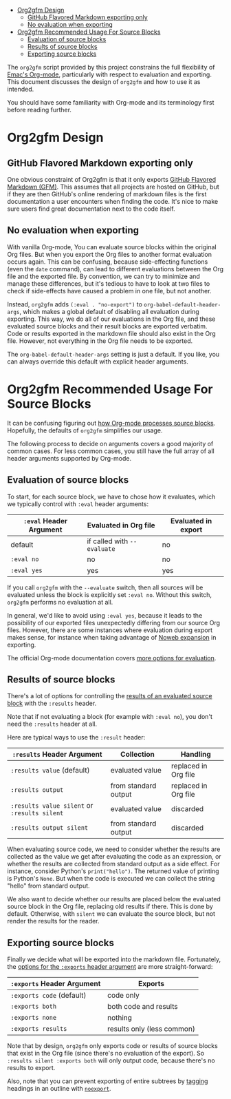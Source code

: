 - [Org2gfm Design](#sec-1)
  - [GitHub Flavored Markdown exporting only](#sec-1-1)
  - [No evaluation when exporting](#sec-1-2)
- [Org2gfm Recommended Usage For Source Blocks](#sec-2)
  - [Evaluation of source blocks](#sec-2-1)
  - [Results of source blocks](#sec-2-2)
  - [Exporting source blocks](#sec-2-3)

The `org2gfm` script provided by this project constrains the full flexibility of [Emac's Org-mode](https://www.gnu.org/software/emacs/manual/html_node/emacs/Org-Mode.html), particularly with respect to evaluation and exporting. This document discusses the design of `org2gfm` and how to use it as intended.

You should have some familiarity with Org-mode and its terminology first before reading further.

# Org2gfm Design<a id="sec-1"></a>

## GitHub Flavored Markdown exporting only<a id="sec-1-1"></a>

One obvious constraint of Org2gfm is that it only exports [GitHub Flavored Markdown (GFM)](https://github.github.com/gfm/). This assumes that all projects are hosted on GitHub, but if they are then GitHub's online rendering of markdown files is the first documentation a user encounters when finding the code. It's nice to make sure users find great documentation next to the code itself.

## No evaluation when exporting<a id="sec-1-2"></a>

With vanilla Org-mode, You can evaluate source blocks within the original Org files. But when you export the Org files to another format evaluation occurs again. This can be confusing, because side-effecting functions (even the `date` command), can lead to different evaluations between the Org file and the exported file. By convention, we can try to minimize and manage these differences, but it's tedious to have to look at two files to check if side-effects have caused a problem in one file, but not another.

Instead, `org2gfm` adds `(:eval . "no-export")` to `org-babel-default-header-args`, which makes a global default of disabling all evaluation during exporting. This way, we do all of our evaluations in the Org file, and these evaluated source blocks and their result blocks are exported verbatim. Code or results exported in the markdown file should also exist in the Org file. However, not everything in the Org file needs to be exported.

The `org-babel-default-header-args` setting is just a default. If you like, you can always override this default with explicit header arguments.

# Org2gfm Recommended Usage For Source Blocks<a id="sec-2"></a>

It can be confusing figuring out [how Org-mode processes source blocks](https://orgmode.org/manual/Working-with-Source-Code.html#Working-with-Source-Code). Hopefully, the defaults of `org2gfm` simplifies our usage.

The following process to decide on arguments covers a good majority of common cases. For less common cases, you still have the full array of all header arguments supported by Org-mode.

## Evaluation of source blocks<a id="sec-2-1"></a>

To start, for each source block, we have to chose how it evaluates, which we typically control with `:eval` header arguments:

| `:eval` Header Argument | Evaluated in Org file       | Evaluated in export |
|----------------------- |--------------------------- |------------------- |
| default                 | if called with `--evaluate` | no                  |
| `:eval no`              | no                          | no                  |
| `:eval yes`             | yes                         | yes                 |

If you call `org2gfm` with the `--evaluate` switch, then all sources will be evaluated unless the block is explicitly set `:eval no`. Without this switch, `org2gfm` performs no evaluation at all.

In general, we'd like to avoid using `:eval yes`, because it leads to the possibility of our exported files unexpectedly differing from our source Org files. However, there are some instances where evaluation during export makes sense, for instance when taking advantage of [Noweb expansion](https://orgmode.org/manual/Noweb-Reference-Syntax.html#Noweb-Reference-Syntax) in exporting.

The official Org-mode documentation covers [more options for evaluation](https://orgmode.org/manual/Evaluating-Code-Blocks.html#Evaluating-Code-Blocks).

## Results of source blocks<a id="sec-2-2"></a>

There's a lot of options for controlling the [results of an evaluated source block](https://orgmode.org/manual/Results-of-Evaluation.html) with the `:results` header.

Note that if not evaluating a block (for example with `:eval no`), you don't need the `:results` header at all.

Here are typical ways to use the `:result` header:

| `:results` Header Argument                   | Collection           | Handling             |
|-------------------------------------------- |-------------------- |-------------------- |
| `:results value` (default)                   | evaluated value      | replaced in Org file |
| `:results output`                            | from standard output | replaced in Org file |
| `:results value silent` or `:results silent` | evaluated value      | discarded            |
| `:results output silent`                     | from standard output | discarded            |

When evaluating source code, we need to consider whether the results are collected as the value we get after evaluating the code as an expression, or whether the results are collected from standard output as a side effect. For instance, consider Python's `print("hello")`. The returned value of printing is Python's `None`. But when the code is executed we can collect the string "hello" from standard output.

We also want to decide whether our results are placed below the evaluated source block in the Org file, replacing old results if there. This is done by default. Otherwise, with `silent` we can evaluate the source block, but not render the results for the reader.

## Exporting source blocks<a id="sec-2-3"></a>

Finally we decide what will be exported into the markdown file. Fortunately, the [options for the `:exports` header argument](https://orgmode.org/manual/Exporting-Code-Blocks.html#Exporting-Code-Blocks) are more straight-forward:

| `:exports` Header Argument | Exports                    |
|-------------------------- |-------------------------- |
| `:exports code` (default)  | code only                  |
| `:exports both`            | both code and results      |
| `:exports none`            | nothing                    |
| `:exports results`         | results only (less common) |

Note that by design, `org2gfm` only exports code or results of source blocks that exist in the Org file (since there's no evaluation of the export). So `:results silent :exports both` will only output code, because there's no results to export.

Also, note that you can prevent exporting of entire subtrees by [tagging](https://orgmode.org/manual/Tags.html#Tags) headings in an outline with [`noexport`](https://orgmode.org/manual/Export-Settings.html#Export-Settings).
